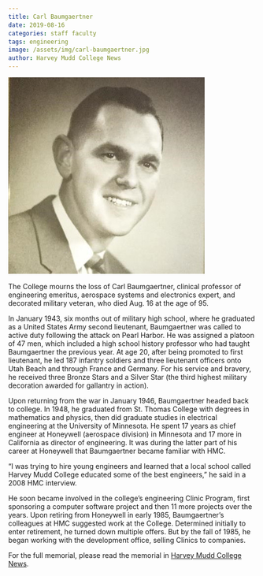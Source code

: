 ```yaml
---
title: Carl Baumgaertner
date: 2019-08-16
categories: staff faculty
tags: engineering
image: /assets/img/carl-baumgaertner.jpg
author: Harvey Mudd College News
---
```

![Carl Baumgaertner](/assets/img/carl-baumgaertner.jpg)

The College mourns the loss of Carl Baumgaertner, clinical professor of engineering emeritus, aerospace systems and electronics expert, and decorated military veteran, who died Aug. 16 at the age of 95.

In January 1943, six months out of military high school, where he graduated as a United States Army second lieutenant, Baumgaertner was called to active duty following the attack on Pearl Harbor. He was assigned a platoon of 47 men, which included a high school history professor who had taught Baumgaertner the previous year. At age 20, after being promoted to first lieutenant, he led 187 infantry soldiers and three lieutenant officers onto Utah Beach and through France and Germany. For his service and bravery, he received three Bronze Stars and a Silver Star (the third highest military decoration awarded for gallantry in action).

Upon returning from the war in January 1946, Baumgaertner headed back to college. In 1948, he graduated from St. Thomas College with degrees in mathematics and physics, then did graduate studies in electrical engineering at the University of Minnesota. He spent 17 years as chief engineer at Honeywell (aerospace division) in Minnesota and 17 more in California as director of engineering. It was during the latter part of his career at Honeywell that Baumgaertner became familiar with HMC.

“I was trying to hire young engineers and learned that a local school called Harvey Mudd College educated some of the best engineers,” he said in a 2008 HMC interview.

He soon became involved in the college’s engineering Clinic Program, first sponsoring a computer software project and then 11 more projects over the years. Upon retiring from Honeywell in early 1985, Baumgaertner’s colleagues at HMC suggested work at the College. Determined initially to enter retirement, he turned down multiple offers. But by the fall of 1985, he began working with the development office, selling Clinics to companies.

For the full memorial, please read the memorial in [Harvey Mudd College News](https://www.hmc.edu/about-hmc/2019/09/09/in-memoriam-carl-baumgaertner-clinical-professor-of-engineering-emeritus/).
